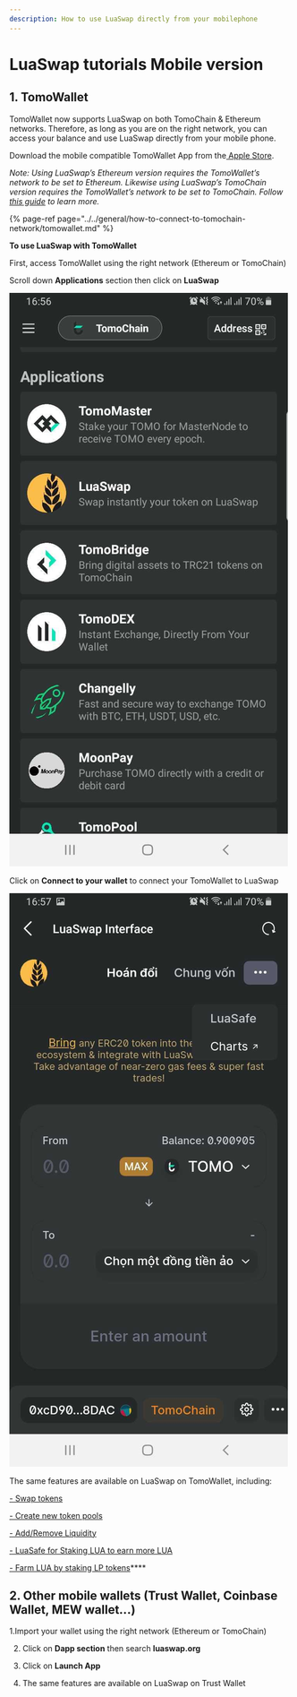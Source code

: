 ```yaml
---
description: How to use LuaSwap directly from your mobilephone
---
```


# LuaSwap tutorials Mobile version

## 1. **TomoWallet**

TomoWallet now supports LuaSwap on both TomoChain & Ethereum networks. Therefore, as long as you are on the right network, you can access your balance and use LuaSwap directly from your mobile phone. 

Download the mobile compatible TomoWallet App from the[ Apple Store](https://itunes.apple.com/vn/app/tomo-wallet/id1436476145).

_Note: Using LuaSwap’s Ethereum version requires the TomoWallet’s network to be set to Ethereum. Likewise using LuaSwap’s TomoChain version requires the TomoWallet’s network to be set to TomoChain. Follow_ [_this guide_](https://docs.tomochain.com/general/how-to-connect-to-tomochain-network/tomowallet) _to learn more._

{% page-ref page="../../general/how-to-connect-to-tomochain-network/tomowallet.md" %}

**To use LuaSwap with TomoWallet**  


First, access TomoWallet using the right network \(Ethereum or TomoChain\) 

Scroll down **Applications** section then click on **LuaSwap**

![](../../.gitbook/assets/screenshot_20210311-165617_tomo-wallet.jpg)

Click on **Connect to your wallet** to connect your TomoWallet to LuaSwap

![](../../.gitbook/assets/screenshot_20210311-165739_tomo-wallet.jpg)

The same features are available on LuaSwap on TomoWallet, including: 

[- Swap tokens ](https://docs.tomochain.com/luaswap/tutorial/how-to-swap-your-token-on-luaswap)

[- Create new token pools ](https://docs.tomochain.com/luaswap/tutorial/how-to-create-a-new-pair-on-luaswap)

[- Add/Remove Liquidity ](https://docs.tomochain.com/luaswap/tutorial/how-to-add-remove-liquidity-on-luaswap)

[- LuaSafe for Staking LUA to earn more LUA](https://docs.tomochain.com/luaswap/luasafe)

[- Farm LUA by staking LP tokens](https://docs.tomochain.com/luaswap/tutorial/how-to-stake-lp-token-for-lua-rewards)\*\*\*\*

## **2. Other mobile wallets \(Trust Wallet, Coinbase Wallet, MEW wallet...\)**

1.Import your wallet using the right network \(Ethereum or TomoChain\)

2. Click on **Dapp section** then search **luaswap.org**

3. Click on **Launch App**

4. The same features are available on LuaSwap on Trust Wallet   



